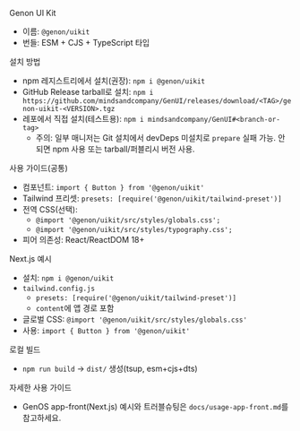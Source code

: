 Genon UI Kit

- 이름: `@genon/uikit`
- 번들: ESM + CJS + TypeScript 타입

설치 방법

- npm 레지스트리에서 설치(권장): `npm i @genon/uikit`
- GitHub Release tarball로 설치: `npm i https://github.com/mindsandcompany/GenUI/releases/download/<TAG>/genon-uikit-<VERSION>.tgz`
- 레포에서 직접 설치(테스트용): `npm i mindsandcompany/GenUI#<branch-or-tag>`
  - 주의: 일부 매니저는 Git 설치에서 devDeps 미설치로 `prepare` 실패 가능. 안되면 npm 사용 또는 tarball/퍼블리시 버전 사용.

사용 가이드(공통)

- 컴포넌트: `import { Button } from '@genon/uikit'`
- Tailwind 프리셋: `presets: [require('@genon/uikit/tailwind-preset')]`
- 전역 CSS(선택):
  - `@import '@genon/uikit/src/styles/globals.css';`
  - `@import '@genon/uikit/src/styles/typography.css';`
- 피어 의존성: React/ReactDOM 18+

Next.js 예시

- 설치: `npm i @genon/uikit`
- `tailwind.config.js`
  - `presets: [require('@genon/uikit/tailwind-preset')]`
  - `content`에 앱 경로 포함
- 글로벌 CSS: `@import '@genon/uikit/src/styles/globals.css'`
- 사용: `import { Button } from '@genon/uikit'`

로컬 빌드

- `npm run build` → `dist/` 생성(tsup, esm+cjs+dts)

자세한 사용 가이드

- GenOS app-front(Next.js) 예시와 트러블슈팅은 `docs/usage-app-front.md`를 참고하세요.
